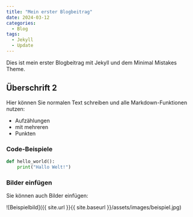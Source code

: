 ```yaml
---
title: "Mein erster Blogbeitrag"
date: 2024-03-12
categories:
  - Blog
tags:
  - Jekyll
  - Update
---
```


Dies ist mein erster Blogbeitrag mit Jekyll und dem Minimal Mistakes Theme. 

## Überschrift 2

Hier können Sie normalen Text schreiben und alle Markdown-Funktionen nutzen:

- Aufzählungen
- mit mehreren
- Punkten

### Code-Beispiele

```python
def hello_world():
    print("Hallo Welt!")
```

### Bilder einfügen

Sie können auch Bilder einfügen:

![Beispielbild]({{ site.url }}{{ site.baseurl }}/assets/images/beispiel.jpg) 